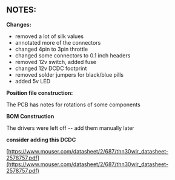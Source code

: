 ## NOTES: 

**Changes:**

* removed a lot of silk values
* annotated more of the connectors
* changed 4pin to 3pin throttle
* changed some connectors to 0.1 inch headers
* removed 12v switch, added fuse
* changed 12v DCDC footprint
* removed solder jumpers for black/blue pills
* added 5v LED

**Position file construction:**

The PCB has notes for rotations of some components

**BOM Construction**

The drivers were left off -- add them manually later

**consider adding this DCDC**

[https://www.mouser.com/datasheet/2/687/thn30wir_datasheet-2578757.pdf](https://www.mouser.com/datasheet/2/687/thn30wir_datasheet-2578757.pdf)
